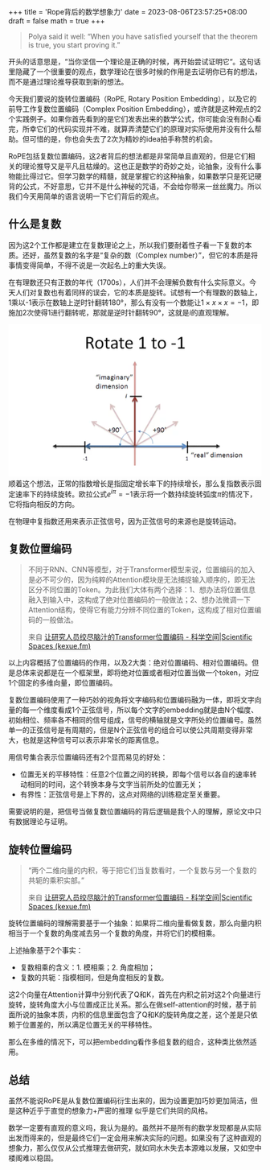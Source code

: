 +++
title = 'Rope背后的数学想象力'
date = 2023-08-06T23:57:25+08:00
draft = false
math = true
+++

> Polya said it well: “When you have satisfied yourself that the theorem is true, you start proving it.”

开头的话意思是，“当你坚信一个理论是正确的时候，再开始尝试证明它“。这句话里隐藏了一个很重要的观点，数学理论在很多时候的作用是去证明你已有的想法，而不是通过理论推导获取到新的想法。

今天我们要说的旋转位置编码（RoPE, Rotary Position Embedding），以及它的前导工作复数位置编码（Complex Position Embedding），或许就是这种观点的2个实践例子。如果你首先看到的是它们发表出来的数学公式，你可能会没有耐心看完，所幸它们的代码实现并不难，就算弄清楚它们的原理对实际使用并没有什么帮助。但可惜的是，你也会失去了2次为精妙的idea拍手称赞的机会。

RoPE包括复数位置编码，这2者背后的想法都是非常简单且直观的，但是它们相关的理论推导又是平凡且枯燥的。这也正是数学的奇妙之处，论抽象，没有什么事物能比得过它。但学习数学的精髓，就是掌握它的这种抽象，如果数学只是死记硬背的公式，不好意思，它并不是什么神秘的咒语，不会给你带来一丝丝魔力。所以我们今天用简单的语言说明一下它们背后的观点。

## 什么是复数

因为这2个工作都是建立在复数理论之上，所以我们要耐着性子看一下复数的本质。还好，虽然复数的名字是“复杂的数（Complex number）”，但它的本质是将事情变得简单，不得不说是一次起名上的重大失误。

在有理数还只有正数的年代（1700s），人们并不会理解负数有什么实际意义。今天人们对复数也有着同样的误会，它的本质是旋转。试想有一个有理数的数轴上，1乘以-1表示在数轴上逆时针翻转180°，那么有没有一个数能让$1\times x \times x=-1$，即施加2次使得1进行翻转呢，那就是逆时针翻转90°，这就是$i$的直观理解。

![image-20240424164356874](https://raw.githubusercontent.com/AllenChennn/picgo-repo/master/image-20240424164356874.png)
顺着这个想法，正常的指数增长是指固定增长率下的持续增长，那么复指数表示固定速率下的持续旋转。欧拉公式$e^{i\pi}=-1$表示将一个数持续旋转弧度$\pi$的情况下，它将指向相反的方向。

在物理中复指数还用来表示正弦信号，因为正弦信号的来源也是旋转运动。

## 复数位置编码

> 不同于RNN、CNN等模型，对于Transformer模型来说，位置编码的加入是必不可少的，因为纯粹的Attention模块是无法捕捉输入顺序的，即无法区分不同位置的Token。为此我们大体有两个选择：1、想办法将位置信息融入到输入中，这构成了绝对位置编码的一般做法；2、想办法微调一下Attention结构，使得它有能力分辨不同位置的Token，这构成了相对位置编码的一般做法。
>
> 来自 [让研究人员绞尽脑汁的Transformer位置编码 - 科学空间|Scientific Spaces (kexue.fm)](https://kexue.fm/archives/8130)

以上内容概括了位置编码的作用，以及2大类：绝对位置编码、相对位置编码。但是总体来说都是在一个框架里，即将绝对位置或者相对位置当做一个token，对应1个固定的多维向量，即位置编码。

复数位置编码使用了一种巧妙的视角将文字编码和位置编码融为一体，即将文字向量的每一个维度看成1个正弦信号，所以每个文字的embedding就是由N个幅度、初始相位、频率各不相同的信号组成，信号的横轴就是文字所处的位置编号。虽然单一的正弦信号是有周期的，但是N个正弦信号的组合可以使公共周期变得非常大，也就是这种信号可以表示非常长的距离信息。

用信号集合表示位置编码还有2个显而易见的好处：

-   位置无关的平移特性：任意2个位置之间的转换，即每个信号以各自的速率转动相同的时间，这个转换本身与文字当前所处的位置无关；
-   有界性：正弦信号是上下界的，这点对网络的训练稳定至关重要。

需要说明的是，把信号当做复数位置编码的背后逻辑是我个人的理解，原论文中只有数据理论与证明。

## 旋转位置编码

> “两个二维向量的内积，等于把它们当复数看时，一个复数与另一个复数的共轭的乘积实部。”
> 
> 来自 [让研究人员绞尽脑汁的Transformer位置编码 - 科学空间|Scientific Spaces (kexue.fm)](https://kexue.fm/archives/8130)

旋转位置编码的理解需要基于一个抽象：如果将二维向量看做复数，那么向量内积相当于一个复数的角度减去另一个复数的角度，并将它们的模相乘。

上述抽象基于2个事实：

-   复数相乘的含义：1. 模相乘；2. 角度相加；
-   复数的共轭：指模相同，但是角度相反的复数。

这2个向量在Attention计算中分别代表了Q和K，首先在内积之前对这2个向量进行旋转，旋转角度大小与位置成正比关系。那么在做self-attention的时候，基于前面所说的抽象本质，内积的信息里面包含了Q和K的旋转角度之差，这个差是只依赖于位置差的，所以满足位置无关的平移特性。

那么在多维的情况下，可以把embedding看作多组复数的组合，这种类比依然适用。

## 总结

虽然不能说RoPE是从复数位置编码衍生出来的，因为设置更加巧妙更加简洁，但是这种近乎于直觉的想象力+严密的推理 似乎是它们共同的风格。

数学一定要有直观的意义吗，我认为是的。虽然并不是所有的数学发现都是从实际出发而得来的，但是最终它们一定会用来解决实际的问题。如果没有了这种直观的想象力，那么仅仅从公式推理去做研究，就如同水木失去本源难以发展，又如空中楼阁难以稳固。